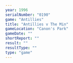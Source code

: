 ```yaml
---
year: 1996
serialNumber: "0190" 
game: "Antillies"
title: "Antillies v The Min"
gameLocation: "Canon's Park"
gameDate: ""
shortReport: ""
result: ""
resultType: ""
type: "game"
---
```

